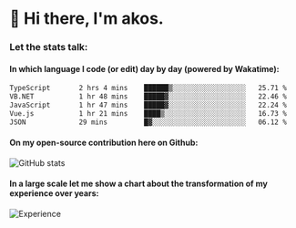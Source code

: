 # 👋 Hi there, I'm akos. 


### Let the stats talk:


#### In which language I code (or edit) day by day (powered by Wakatime): 

<!--START_SECTION:waka-->

```txt
TypeScript       2 hrs 4 mins    ██████▒░░░░░░░░░░░░░░░░░░   25.71 %
VB.NET           1 hr 48 mins    █████▓░░░░░░░░░░░░░░░░░░░   22.46 %
JavaScript       1 hr 47 mins    █████▓░░░░░░░░░░░░░░░░░░░   22.24 %
Vue.js           1 hr 21 mins    ████▒░░░░░░░░░░░░░░░░░░░░   16.73 %
JSON             29 mins         █▓░░░░░░░░░░░░░░░░░░░░░░░   06.12 %
```

<!--END_SECTION:waka-->

#### On my open-source contribution here on Github:
 
![GitHub stats](https://github-readme-stats.vercel.app/api?username=akosbalasko)

#### In a large scale let me show a chart about the transformation of my experience over years:   

![Experience](https://cr-skills-chart-widget.azurewebsites.net/api/api?username=akosbalasko)

